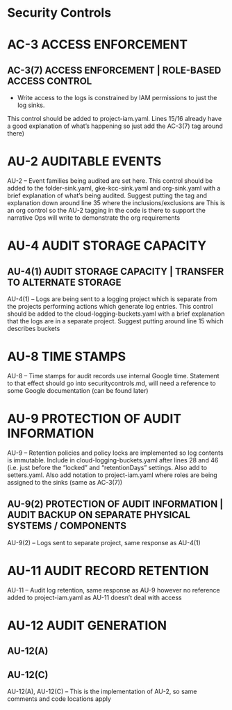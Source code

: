 # Security Controls

# AC-3 ACCESS ENFORCEMENT
## AC-3(7) ACCESS ENFORCEMENT | ROLE-BASED ACCESS CONTROL 
- Write access to the logs is constrained by IAM permissions to just the log sinks.

This control should be added to project-iam.yaml. Lines 15/16 already have a good explanation of
what’s happening so just add the AC-3(7) tag around there)

# AU-2 AUDITABLE EVENTS
AU-2 – Event families being audited are set here. This control should be added to the folder-sink.yaml,
gke-kcc-sink.yaml and org-sink.yaml with a brief explanation of what’s being audited.
Suggest putting the tag and explanation down around line 35 where the inclusions/exclusions are
This is an org control so the AU-2 tagging in the code is there to support the narrative Ops will write to demonstrate the org requirements

# AU-4 AUDIT STORAGE CAPACITY
## AU-4(1) AUDIT STORAGE CAPACITY | TRANSFER TO ALTERNATE STORAGE
AU-4(1) – Logs are being sent to a logging project which is separate from the projects
performing actions which generate log entries. This control should be added to the
cloud-logging-buckets.yaml with a brief explanation that the logs are in a separate project.
Suggest putting around line 15 which describes buckets

# AU-8 TIME STAMPS
AU-8 – Time stamps for audit records use internal Google time. Statement to that effect should go into securitycontrols.md, will need a reference to some Google documentation (can be found later)

# AU-9 PROTECTION OF AUDIT INFORMATION
AU-9 – Retention policies and policy locks are implemented so log contents is immutable. Include in cloud-logging-buckets.yaml after lines 28 and 46 (i.e. just before the “locked” and “retentionDays” settings. Also add to setters.yaml. Also add notation to project-iam.yaml where roles are being assigned to the sinks (same as AC-3(7))

## AU-9(2) PROTECTION OF AUDIT INFORMATION | AUDIT BACKUP ON SEPARATE PHYSICAL SYSTEMS / COMPONENTS
AU-9(2) – Logs sent to separate project, same response as AU-4(1)

# AU-11 AUDIT RECORD RETENTION
AU-11 – Audit log retention, same response as AU-9 however no reference added to project-iam.yaml as AU-11 doesn’t deal with access

# AU-12 AUDIT GENERATION
## AU-12(A)
## AU-12(C)
AU-12(A), AU-12(C) – This is the implementation of AU-2, so same comments and code locations apply